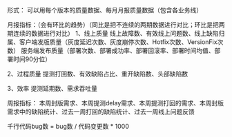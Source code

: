 形式：
可以用每个版本的质量数据、每月月报质量数据（包含各业务线）


月报指标：（会有环比的趋势）（同比是把不连续的两期数据进行对比；环比是把两期连续的数据进行对比）
1、线上质量
线上故障数、有效线上问题数、线上缺陷归属、客户端发版质量（灰度延迟次数、灰度崩停次数、Hotfix次数、VersionFix次数）
服务端发布质量（部署次数、部署成功率、部署回滚率、部署时间均值、部署时间90分位）

2、过程质量
提测打回数、有效缺陷占比、重开缺陷数、头部缺陷数

3、效率
提测延期数、需求吞吐量


周报指标：
本周封版需求、本周提测delay需求、本周提测打回的需求、本周封版需求中的缺陷统计、过去一周打回的缺陷统计、过去一周线上问题反馈



千行代码bug数 = bug数 / 代码变更数 * 1000